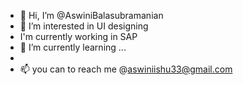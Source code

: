 - 👋 Hi, I’m @AswiniBalasubramanian
- 👀 I’m interested in UI designing
-  I'm currently working in SAP 
- 🌱 I’m currently learning ...
-  
- 📫 you can to reach me @aswiniishu33@gmail.com

<!---
AswiniBalasubramanian/AswiniBalasubramanian is a ✨ special ✨ repository because its `README.md` (this file) appears on your GitHub profile.
You can click the Preview link to take a look at your changes.
--->
